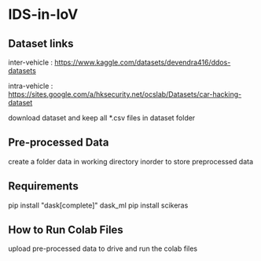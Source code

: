 # IDS-in-IoV

## Dataset links

inter-vehicle : https://www.kaggle.com/datasets/devendra416/ddos-datasets

intra-vehicle : https://sites.google.com/a/hksecurity.net/ocslab/Datasets/car-hacking-dataset

download dataset and keep all *.csv files in dataset folder

## Pre-processed Data
create a folder data in working directory inorder to store preprocessed data

## Requirements
pip install "dask[complete]" dask_ml
pip install scikeras

## How to Run Colab Files
upload pre-processed data to drive and run the colab files
